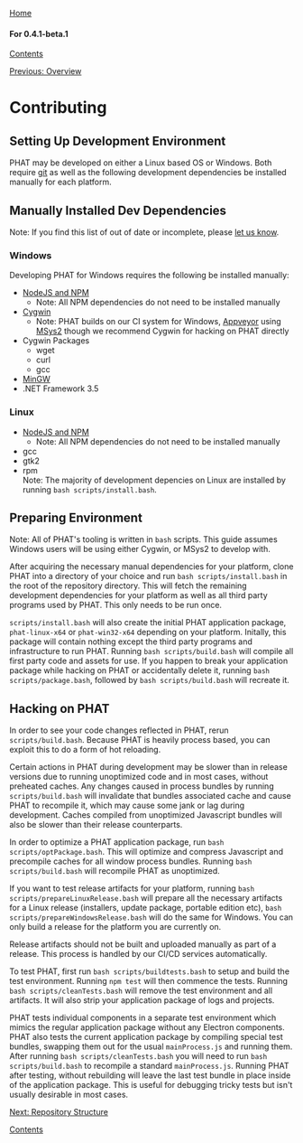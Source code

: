 [Home](https://chgibb.github.io/PHATDocs/)

#### For 0.4.1-beta.1
[Contents](https://chgibb.github.io/PHATDocs/docs/releases/0.4.1-beta.1/home)

[Previous: Overview](https://chgibb.github.io/PHATDocs/docs/releases/0.4.1-beta.1/archOverview)

# Contributing

## Setting Up Development Environment
PHAT may be developed on either a Linux based OS or Windows. Both require [git](https://git-scm.com/) as well as the following development dependencies be installed manually for each platform. 

## Manually Installed Dev Dependencies
Note: If you find this list of out of date or incomplete, please [let us know](https://github.com/chgibb/PHAT/pulls).
### Windows
Developing PHAT for Windows requires the following be installed manually:
-  [NodeJS and NPM](https://nodejs.org/en/download/)  
    - Note: All NPM dependencies do not need to be installed manually
- [Cygwin](https://www.cygwin.com/)
    - Note: PHAT builds on our CI system for Windows, [Appveyor](https://www.appveyor.com/) using [MSys2](http://www.msys2.org/) though we recommend Cygwin for hacking on PHAT directly
- Cygwin Packages  
    - wget
    - curl
    - gcc
- [MinGW](http://www.mingw.org/)
- .NET Framework 3.5

### Linux
-  [NodeJS and NPM](https://nodejs.org/en/download/)  
    - Note: All NPM dependencies do not need to be installed manually
- gcc
- gtk2
- rpm  
Note: The majority of development depencies on Linux are installed by running ```bash scripts/install.bash```.

## Preparing Environment
Note: All of PHAT's tooling is written in ```bash``` scripts. This guide assumes Windows users will be using either Cygwin, or MSys2 to develop with.  

After acquiring the necessary manual dependencies for your platform, clone PHAT into a directory of your choice and run ```bash scripts/install.bash``` in the root of the repository directory. This will fetch the remaining development dependencies for your platform as well as all third party programs used by PHAT. This only needs to be run once. 

```scripts/install.bash``` will also create the initial PHAT application package, ```phat-linux-x64``` or ```phat-win32-x64``` depending on your platform. Initally, this package will contain nothing except the third party programs and infrastructure to run PHAT. Running ```bash scripts/build.bash``` will compile all first party code and assets for use. If you happen to break your application package while hacking on PHAT or accidentally delete it, running ```bash scripts/package.bash```, followed by ```bash scripts/build.bash``` will recreate it.

## Hacking on PHAT
In order to see your code changes reflected in PHAT, rerun ```scripts/build.bash```. Because PHAT is heavily process based, you can exploit this to do a form of hot reloading.

Certain actions in PHAT during development may be slower than in release versions due to running unoptimized code and in most cases, without preheated caches. Any changes caused in process bundles by running ```scripts/build.bash``` will invalidate that bundles associated cache and cause PHAT to recompile it, which may cause some jank or lag during development. Caches compiled from unoptimized Javascript bundles will also be slower than their release counterparts.

In order to optimize a PHAT application package, run ```bash scripts/optPackage.bash```. This will optimize and compress Javascript and precompile caches for all window process bundles. Running ```bash scripts/build.bash``` will recompile PHAT as unoptimized.

If you want to test release artifacts for your platform, running ```bash scripts/prepareLinuxRelease.bash``` will prepare all the necessary artifacts for a Linux release (installers, update package, portable edition etc), ```bash scripts/prepareWindowsRelease.bash``` will do the same for Windows. You can only build a release for the platform you are currently on.

Release artifacts should not be built and uploaded manually as part of a release. This process is handled by our CI/CD services automatically.

To test PHAT, first run ```bash scripts/buildtests.bash``` to setup and build the test environment. Running ```npm test``` will then commence the tests. Running ```bash scripts/cleanTests.bash``` will remove the test environment and all artifacts. It will also strip your application package of logs and projects. 

PHAT tests individual components in a separate test environment which mimics the regular application package without any Electron components. PHAT also tests the current application package by compiling special test bundles, swapping them out for the usual ```mainProcess.js``` and running them. After running ```bash scripts/cleanTests.bash``` you will need to run ```bash scripts/build.bash``` to recompile a standard ```mainProcess.js```. Running PHAT after testing, without rebuilding will leave the last test bundle in place inside of the application package. This is useful for debugging tricky tests but isn't usually desirable in most cases.


[Next: Repository Structure](https://chgibb.github.io/PHATDocs/docs/releases/0.4.1-beta.1/repoStructure)

[Contents](https://chgibb.github.io/PHATDocs/docs/releases/0.4.1-beta.1/home)
